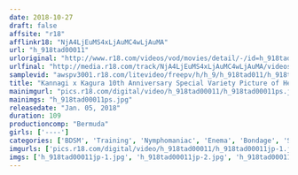 ```yaml
---
date: 2018-10-27
draft: false
affsite: "r18"
afflinkr18: "NjA4LjEuMS4xLjAuMC4wLjAuMA"
url: "h_918tad00011"
urloriginal: "http://www.r18.com/videos/vod/movies/detail/-/id=h_918tad00011"
urlfinal: "http://media.r18.com/track/NjA4LjEuMS4xLjAuMC4wLjAuMA/videos/vod/movies/detail/-/id=h_918tad00011"
samplevid: "awspv3001.r18.com/litevideo/freepv/h/h_9/h_918tad011/h_918tad011_dmb_w.mp4"
title: "Kannagi x Kagura 10th Anniversary Special Variety Picture of Hell"
mainimgurl: "pics.r18.com/digital/video/h_918tad00011/h_918tad00011ps.jpg"
mainimgs: "h_918tad00011ps.jpg"
releasedate: "Jan. 05, 2018"
duration: 109
productioncomp: "Bermuda"
girls: ['----']
categories: ['BDSM', 'Training', 'Nymphomaniac', 'Enema', 'Bondage', 'Sadism', 'Hi-Def']
imgurls: ['pics.r18.com/digital/video/h_918tad00011/h_918tad00011jp-1.jpg', 'pics.r18.com/digital/video/h_918tad00011/h_918tad00011jp-2.jpg', 'pics.r18.com/digital/video/h_918tad00011/h_918tad00011jp-3.jpg', 'pics.r18.com/digital/video/h_918tad00011/h_918tad00011jp-4.jpg', 'pics.r18.com/digital/video/h_918tad00011/h_918tad00011jp-5.jpg', 'pics.r18.com/digital/video/h_918tad00011/h_918tad00011jp-6.jpg', 'pics.r18.com/digital/video/h_918tad00011/h_918tad00011jp-7.jpg', 'pics.r18.com/digital/video/h_918tad00011/h_918tad00011jp-8.jpg', 'pics.r18.com/digital/video/h_918tad00011/h_918tad00011jp-9.jpg', 'pics.r18.com/digital/video/h_918tad00011/h_918tad00011jp-10.jpg', 'pics.r18.com/digital/video/h_918tad00011/h_918tad00011jp-11.jpg', 'pics.r18.com/digital/video/h_918tad00011/h_918tad00011jp-12.jpg', 'pics.r18.com/digital/video/h_918tad00011/h_918tad00011jp-13.jpg', 'pics.r18.com/digital/video/h_918tad00011/h_918tad00011jp-14.jpg', 'pics.r18.com/digital/video/h_918tad00011/h_918tad00011jp-15.jpg', 'pics.r18.com/digital/video/h_918tad00011/h_918tad00011jp-16.jpg', 'pics.r18.com/digital/video/h_918tad00011/h_918tad00011jp-17.jpg', 'pics.r18.com/digital/video/h_918tad00011/h_918tad00011jp-18.jpg', 'pics.r18.com/digital/video/h_918tad00011/h_918tad00011jp-19.jpg', 'pics.r18.com/digital/video/h_918tad00011/h_918tad00011jp-20.jpg']
imgs: ['h_918tad00011jp-1.jpg', 'h_918tad00011jp-2.jpg', 'h_918tad00011jp-3.jpg', 'h_918tad00011jp-4.jpg', 'h_918tad00011jp-5.jpg', 'h_918tad00011jp-6.jpg', 'h_918tad00011jp-7.jpg', 'h_918tad00011jp-8.jpg', 'h_918tad00011jp-9.jpg', 'h_918tad00011jp-10.jpg', 'h_918tad00011jp-11.jpg', 'h_918tad00011jp-12.jpg', 'h_918tad00011jp-13.jpg', 'h_918tad00011jp-14.jpg', 'h_918tad00011jp-15.jpg', 'h_918tad00011jp-16.jpg', 'h_918tad00011jp-17.jpg', 'h_918tad00011jp-18.jpg', 'h_918tad00011jp-19.jpg', 'h_918tad00011jp-20.jpg']
---
```

